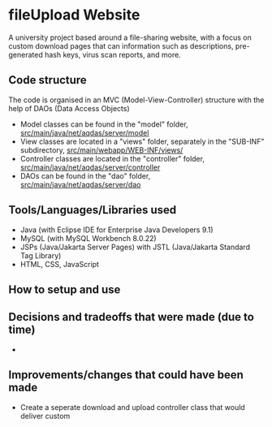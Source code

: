 # fileUpload Website
A university project based around a file-sharing website, with a focus on custom download pages that can information such as descriptions, pre-generated hash keys, virus scan reports, and more.

## Code structure
The code is organised in an MVC (Model-View-Controller) structure with the help of DAOs (Data Access Objects)
- Model classes can be found in the "model" folder, [src/main/java/net/aqdas/server/model](https://github.com/EVILSHOOTER/FileUploaderProject/tree/main/FileUploaderProject/src/main/java/net/aqdas/server/model)
- View classes are located in a "views" folder, separately in the "SUB-INF" subdirectory, [src/main/webapp/WEB-INF/views/](https://github.com/EVILSHOOTER/FileUploaderProject/tree/main/FileUploaderProject/src/main/webapp/WEB-INF/views)
- Controller classes are located in the "controller" folder, [src/main/java/net/aqdas/server/controller](https://github.com/EVILSHOOTER/FileUploaderProject/tree/main/FileUploaderProject/src/main/java/net/aqdas/server/controller)
- DAOs can be found in the "dao" folder, [src/main/java/net/aqdas/server/dao](https://github.com/EVILSHOOTER/FileUploaderProject/tree/main/FileUploaderProject/src/main/java/net/aqdas/server/dao)

## Tools/Languages/Libraries used
- Java (with Eclipse IDE for Enterprise Java Developers 9.1)
- MySQL (with MySQL Workbench 8.0.22)
- JSPs (Java/Jakarta Server Pages) with JSTL (Java/Jakarta Standard Tag Library)
- HTML, CSS, JavaScript

## How to setup and use

## Decisions and tradeoffs that were made (due to time)
- 

## Improvements/changes that could have been made
- Create a seperate download and upload controller class that would deliver custom  
